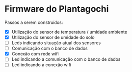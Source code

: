 # Firmware do Plantagochi

Passos a serem construídos:
- [x] Utilização do sensor de temperatura / umidade ambiente
- [x] Utilização do sensor de umidade do solo
- [ ] Leds indicando situação atual dos sensores
- [ ] Comunicação com o banco de dados
- [x] Conexão com rede wifi
- [ ] Led indicando a comunicação com o banco de dados
- [ ] Led indicando a conexão wifi

